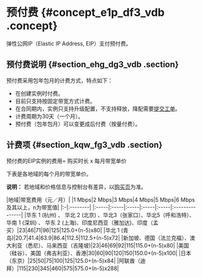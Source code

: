 # 预付费 {#concept_e1p_df3_vdb .concept}

弹性公网IP（Elastic IP Address, EIP）支付预付费。

## 预付费说明 {#section_ehg_dg3_vdb .section}

预付费采用包年包月的计费方式，特点如下：

-   在创建实例时付费。
-   目前只支持按固定带宽方式计费。
-   在合同期内，实例只支持升级配置，不支持释放，降配需要[提交工单](https://workorder.console.aliyun.com/console.htm#/ticket/add?productCode=vpc&commonQuestionId=309&isSmart=true)。
-   计费周期为30天（一个月）。
-   预付费（包年包月）可以变更成后付费（按量付费）。

## 计费项 {#section_kqw_fg3_vdb .section}

预付费的EIP实例的费用= 购买时长 x 每月带宽单价

下表是各地域的每个月的带宽单价。

**说明：** 若地域和价格信息与控制台有差异，以[购买页](https://common-buy.aliyun.com/?spm=5176.8050872.0.0.2a9c737e2bEyW1&commodityCode=eip_pre#/buy)为准。

|地域|带宽费用（元／月）|
|1 Mbps|2 Mbps|3 Mbps|4 Mbps|5 Mbps|6 Mbps及其以上，n为带宽值|
|:-|:--------|
|:-----|:-----|:-----|:-----|:-----|:---------------|
|华东 1 \(杭州\) 、 华北 2 \(北京\) 、华北3（张家口）、华北5（呼和浩特）、 华南 1 \(深圳\) 、 华东 2 \(上海\)、印度尼西亚（雅加达\)、印度（孟买）|23|46|71|96|125|125.0+\(n-5\)x80|
|华北 1 \(青岛\)|20.7|41.4|63.9|86.4|112.5|112.5+\(n-5\)x72|
|新加坡、德国（法兰克福）、澳大利亚（悉尼）、马来西亚（吉隆坡\)|23|46|69|92|115|115.0+\(n-5\)x80|
|美国 （硅谷）、美国（弗吉利亚）、香港|30|60|90|120|150|150.0+\(n-5\)x100|
|日本（东京）|25|50|75|100|125|125.0+\(n-5\)x84|
|阿联酋（迪拜）|115|230|345|460|575|575.0+\(n-5\)x288|

